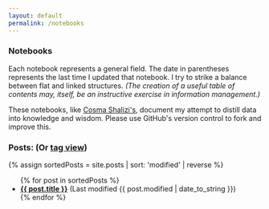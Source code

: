 ```yaml
---
layout: default
permalink: /notebooks
---
```


### Notebooks

Each notebook represents a general field. The date in parentheses represents the last time I updated that notebook. I try to strike a balance between flat and linked structures. _(The creation of a useful table of contents may, itself, be an instructive exercise in information management.)_

These notebooks, like [Cosma Shalizi's](http://bactra.org/notebooks/), document my attempt to distill data into knowledge and wisdom. Please use GitHub's version control to fork and improve this. 

### Posts: (Or [tag view](tag.html))

{% assign sortedPosts = site.posts | sort: 'modified' | reverse %}

<ul>
  {% for post in sortedPosts %}
    <li>
      <b><a href="{{ post.url }}">{{ post.title }}</a></b> (Last modified {{ post.modified | date_to_string }})
    </li>
  {% endfor %}
</ul>




